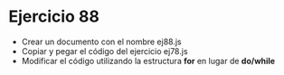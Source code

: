 # Ejercicio 88

* Crear un documento con el nombre ej88.js
* Copiar y pegar el código del ejercicio ej78.js
* Modificar el código utilizando la estructura **for** en lugar de **do/while**